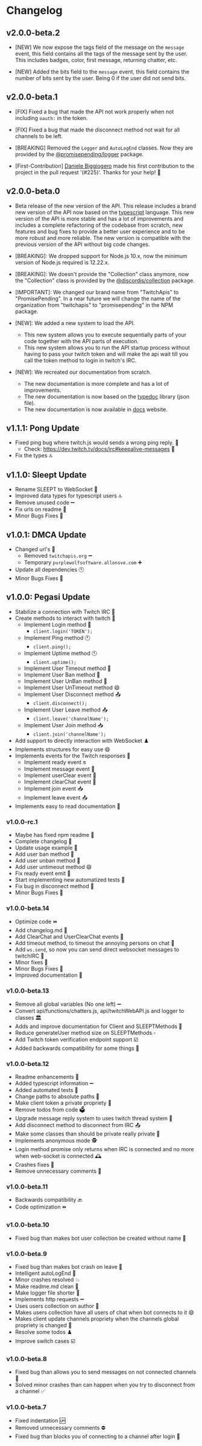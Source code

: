 # Changelog

## v2.0.0-beta.2
- [NEW] We now expose the tags field of the message on the `message` event, this field contains all the tags of the message sent by the user. This includes badges, color, first message, returning chatter, etc.

- [NEW] Added the bits field to the `message` event, this field contains the number of bits sent by the user. Being 0 if the user did not send bits.

## v2.0.0-beta.1
- [FIX] Fixed a bug that made the API not work properly when not including `oauth:` in the token.

- [FIX] Fixed a bug that made the disconnect method not wait for all channels to be left.

- [BREAKING] Removed the `Logger` and `AutoLogEnd` classes. Now they are provided by the [@promisepending/logger](https://www.npmjs.com/package/@promisepending/logger) package.

- [First-Contribution] [Daniele Biggiogero](https://github.com/zeroerrequattro) made his first contribution to the project in the pull request '(#225)'. Thanks for your help! 🎉

## v2.0.0-beta.0
- Beta release of the new version of the API. This release includes a brand new version of the API now based on the [typescript](https://www.typescriptlang.org/) language. This new version of the API is more stable and has a lot of improvements and includes a complete refactoring of the codebase from scratch, new features and bug fixes to provide a better user experience and to be more robust and more reliable. The new version is compatible with the previous version of the API without big code changes.

- [BREAKING]: We dropped support for Node.js 10.x, now the minimum version of Node.js required is 12.22.x.

- [BREAKING]: We doesn't provide the "Collection" class anymore, now the "Collection" class is provided by the [@discordjs/collection](https://www.npmjs.com/package/@discordjs/collection) package.

- [IMPORTANT]: We changed our brand name from "TwitchApis" to "PromisePending". In a near future we will change the name of the organization from "twitchapis" to "promisepending" in the NPM package.

- [NEW]: We added a new system to load the API.
  - This new system allows you to execute sequentially parts of your code together with the API parts of execution.
  - This new system allows you to run the API startup process without having to pass your twitch token and will make the api wait till you call the token method to login in twitch's IRC.

- [NEW]: We recreated our documentation from scratch.
  - The new documentation is more complete and has a lot of improvements.
  - The new documentation is now based on the [typedoc](https://typedoc.org/) library (json file).
  - The new documentation is now available in [docs](https://twitch.js.org/docs) website.

## v1.1.1: Pong Update
- Fixed ping bug where twitch.js would sends a wrong ping reply. 🐜
  - Check: https://dev.twitch.tv/docs/irc#keepalive-messages 📖
- Fix the types 🔝

## v1.1.0: Sleept Update

- Rename SLEEPT to WebSocket 📝
- Improved data types for typescript users 🔝
- Remove unused code ➖
- Fix urls on readme 📖
- Minor Bugs Fixes 🐜

## v1.0.1: DMCA Update

- Changed url's 📝
  - Removed `twitchapis.org` ➖
  - Temporary `purplewolfsoftware.allonsve.com` ➕
- Update all dependencies 🕚
- Minor Bugs Fixes 🐜

## v1.0.0: Pegasi Update

- Stabilize a connection with Twitch IRC 🥳
- Create methods to interact with twitch 🧠
  - Implement Login method 💫
    - `client.login('TOKEN');`
  - Implement Ping method 🕚
    - `client.ping();`
  - Implement Uptime method 🕚
    - `client.uptime();`
  - Implement User Timeout method 🔴
  - Implement User Ban method 🔴
  - Implement User UnBan method 🥳
  - Implement User UnTimeout method 😄
  - Implement User Disconnect method 📤
    - `client.disconnect();`
  - Implement User Leave method 📤
    - `client.leave('channelName');`
  - Implement User Join method 📥
    - `client.join('channelName');`
- Add support to directly interaction with WebSocket ♟️
- Implements structures for easy use 😄
- Implements events for the Twitch responses 🔔
  - Implement ready event 🔛
  - Implement message event 🔔
  - Implement userClear event 🧹
  - Implement clearChat event 🧹
  - Implement join event 📥
  - Implement leave event 📤
- Implements easy to read documentation 📖

### v1.0.0-rc.1

- Maybe has fixed npm readme 📖
- Complete changelog 💌
- Update usage example 📑
- Add user ban method 🔴
- Add user unban method 🥳
- Add user untimeout method 😄
- Fix ready event emit 🔔
- Start implementing new automatized tests 🧪
- Fix bug in disconnect method 💫
- Minor Bugs Fixes 🐜

### v1.0.0-beta.14

- Optimize code ⏩
- Add changelog\.md 📑
- Add ClearChat and UserClearChat events 🔔
- Add timeout method, to timeout the annoying persons on chat 🔴
- Add `ws.send`, so now you can send direct websocket messages to twitchIRC 💌
- Minor fixes 🔹
- Minor Bugs Fixes 🐜
- Improved documentation 📖

### v1.0.0-beta.13

- Remove all global variables (No one left) ➖
- Convert api/functions/chatters.js, api/twitchWebAPI.js and logger to classes 🏛️
- Adds and improve documentation for Client and SLEEPTMethods 📕
- Reduce generateUser method size on SLEEPTMethods ▫️
- Add Twitch token verification endpoint support ☑️
- Added backwards compatibility for some things 👴

### v1.0.0-beta.12

- Readme enhancements 💫
- Added typescript information ➖
- Added automated tests 🧪
- Change paths to absolute paths 📑
- Make client token a private propriety 🚫
- Remove todos from code 🗳️
- Upgrade message reply system to uses twitch thread system 🧵
- Add disconnect method to disconnect from IRC 📤
- Make some classes than should be private really private 🔴
- Implements anonymous mode 🕵️
- Login method promise only returns when IRC is connected and no more when web-socket is connected 🕰️
- Crashes fixes 📕
- Remove unnecessary comments 🐸

### v1.0.0-beta.11

- Backwards compatibility 🔙
- Code optimization ⏩

### v1.0.0-beta.10

- Fixed bug than makes bot user collection be created without name 🐛

### v1.0.0-beta.9

- Fixed bug than makes bot crash on leave 🐛
- Intelligent autoLogEnd 🧠
- Minor crashes resolved 💥
- Make readme\.md clean 🧼
- Make logger file shorter 🔹
- Implements http requests ➖
- Uses users collection on author 💠
- Makes users collection have all users of chat when bot connects to it 😄
- Makes client update channels propriety when the channels global propriety  is changed 🥳
- Resolve some todos ♟️
- Improve switch cases ☑️

### v1.0.0-beta.8

- Fixed bug than allows you to send messages on not connected channels 🐛
- Solved minor crashes than can happen when you try to disconnect from a channel ✅

### v1.0.0-beta.7

- Fixed indentation 🆙
- Removed unnecessary comments ⛔
- Fixed bug than blocks you of connecting to a channel after login 🐛
